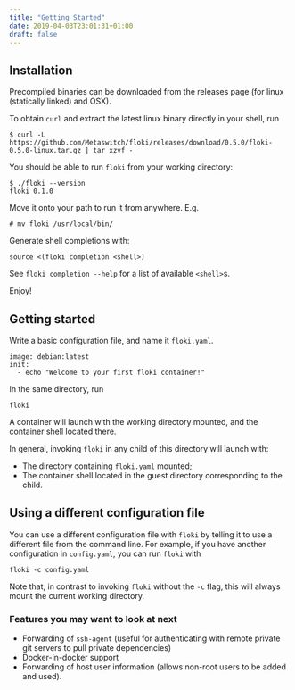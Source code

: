 ```yaml
---
title: "Getting Started"
date: 2019-04-03T23:01:31+01:00
draft: false
---
```


## Installation

Precompiled binaries can be downloaded from the releases page (for linux (statically linked) and OSX).

To obtain `curl` and extract the latest linux binary directly in your shell, run

```
$ curl -L https://github.com/Metaswitch/floki/releases/download/0.5.0/floki-0.5.0-linux.tar.gz | tar xzvf -
```

You should be able to run `floki` from your working directory:

```
$ ./floki --version
floki 0.1.0
```

Move it onto your path to run it from anywhere. E.g.

```
# mv floki /usr/local/bin/
```

Generate shell completions with:

```
source <(floki completion <shell>)
```

See `floki completion --help` for a list of available `<shell>`s.

Enjoy!

## Getting started

Write a basic configuration file, and name it `floki.yaml`.

```
image: debian:latest
init:
  - echo "Welcome to your first floki container!"
```

In the same directory, run

```
floki
```

A container will launch with the working directory mounted, and the container shell located there.

In general, invoking `floki` in any child of this directory will launch with:
- The directory containing `floki.yaml` mounted;
- The container shell located in the guest directory corresponding to the child.

## Using a different configuration file

You can use a different configuration file with `floki` by telling it to use a different file from the command line. For example, if you have another configuration in `config.yaml`, you can run `floki` with

```
floki -c config.yaml
```

Note that, in contrast to invoking `floki` without the `-c` flag, this will always mount the current working directory.

### Features you may want to look at next

- Forwarding of `ssh-agent` (useful for authenticating with remote private git servers to pull private dependencies)
- Docker-in-docker support
- Forwarding of host user information (allows non-root users to be added and used).
